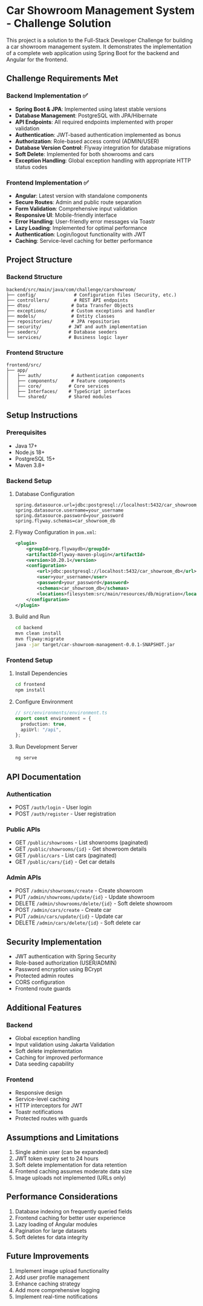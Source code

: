 # Car Showroom Management System - Challenge Solution

This project is a solution to the Full-Stack Developer Challenge for building a car showroom management system. It demonstrates the implementation of a complete web application using Spring Boot for the backend and Angular for the frontend.

## Challenge Requirements Met

### Backend Implementation ✅

- **Spring Boot & JPA**: Implemented using latest stable versions
- **Database Management**: PostgreSQL with JPA/Hibernate
- **API Endpoints**: All required endpoints implemented with proper validation
- **Authentication**: JWT-based authentication implemented as bonus
- **Authorization**: Role-based access control (ADMIN/USER)
- **Database Version Control**: Flyway integration for database migrations
- **Soft Delete**: Implemented for both showrooms and cars
- **Exception Handling**: Global exception handling with appropriate HTTP status codes

### Frontend Implementation ✅

- **Angular**: Latest version with standalone components
- **Secure Routes**: Admin and public route separation
- **Form Validation**: Comprehensive input validation
- **Responsive UI**: Mobile-friendly interface
- **Error Handling**: User-friendly error messages via Toastr
- **Lazy Loading**: Implemented for optimal performance
- **Authentication**: Login/logout functionality with JWT
- **Caching**: Service-level caching for better performance

## Project Structure

### Backend Structure

```
backend/src/main/java/com/challenge/carshowroom/
├── config/              # Configuration files (Security, etc.)
├── controllers/         # REST API endpoints
├── dtos/               # Data Transfer Objects
├── exceptions/         # Custom exceptions and handler
├── models/             # Entity classes
├── repositories/       # JPA repositories
├── security/          # JWT and auth implementation
├── seeders/           # Database seeders
└── services/          # Business logic layer
```

### Frontend Structure

```
frontend/src/
├── app/
│   ├── auth/           # Authentication components
│   ├── components/     # Feature components
│   ├── core/          # Core services
│   ├── Interfaces/    # TypeScript interfaces
│   └── shared/        # Shared modules
```

## Setup Instructions

### Prerequisites

- Java 17+
- Node.js 18+
- PostgreSQL 15+
- Maven 3.8+

### Backend Setup

1. Database Configuration

   ```properties
   spring.datasource.url=jdbc:postgresql://localhost:5432/car_showroom_db
   spring.datasource.username=your_username
   spring.datasource.password=your_password
   spring.flyway.schemas=car_showroom_db
   ```

2. Flyway Configuration in `pom.xml`:

   ```xml
   <plugin>
       <groupId>org.flywaydb</groupId>
       <artifactId>flyway-maven-plugin</artifactId>
       <version>10.20.1</version>
       <configuration>
           <url>jdbc:postgresql://localhost:5432/car_showroom_db</url>
           <user>your_username</user>
           <password>your_password</password>
           <schemas>car_showroom_db</schemas>
           <locations>filesystem:src/main/resources/db/migration</locations>
       </configuration>
   </plugin>
   ```

3. Build and Run
   ```bash
   cd backend
   mvn clean install
   mvn flyway:migrate
   java -jar target/car-showroom-management-0.0.1-SNAPSHOT.jar
   ```

### Frontend Setup

1. Install Dependencies

   ```bash
   cd frontend
   npm install
   ```

2. Configure Environment

   ```typescript
   // src/environments/environment.ts
   export const environment = {
     production: true,
     apiUrl: "/api",
   };
   ```

3. Run Development Server
   ```bash
   ng serve
   ```

## API Documentation

### Authentication

- POST `/auth/login` - User login
- POST `/auth/register` - User registration

### Public APIs

- GET `/public/showrooms` - List showrooms (paginated)
- GET `/public/showrooms/{id}` - Get showroom details
- GET `/public/cars` - List cars (paginated)
- GET `/public/cars/{id}` - Get car details

### Admin APIs

- POST `/admin/showrooms/create` - Create showroom
- PUT `/admin/showrooms/update/{id}` - Update showroom
- DELETE `/admin/showrooms/delete/{id}` - Soft delete showroom
- POST `/admin/cars/create` - Create car
- PUT `/admin/cars/update/{id}` - Update car
- DELETE `/admin/cars/delete/{id}` - Soft delete car

## Security Implementation

- JWT authentication with Spring Security
- Role-based authorization (USER/ADMIN)
- Password encryption using BCrypt
- Protected admin routes
- CORS configuration
- Frontend route guards

## Additional Features

### Backend

- Global exception handling
- Input validation using Jakarta Validation
- Soft delete implementation
- Caching for improved performance
- Data seeding capability

### Frontend

- Responsive design
- Service-level caching
- HTTP interceptors for JWT
- Toastr notifications
- Protected routes with guards

## Assumptions and Limitations

1. Single admin user (can be expanded)
2. JWT token expiry set to 24 hours
3. Soft delete implementation for data retention
4. Frontend caching assumes moderate data size
5. Image uploads not implemented (URLs only)

## Performance Considerations

1. Database indexing on frequently queried fields
2. Frontend caching for better user experience
3. Lazy loading of Angular modules
4. Pagination for large datasets
5. Soft deletes for data integrity

## Future Improvements

1. Implement image upload functionality
2. Add user profile management
3. Enhance caching strategy
4. Add more comprehensive logging
5. Implement real-time notifications
